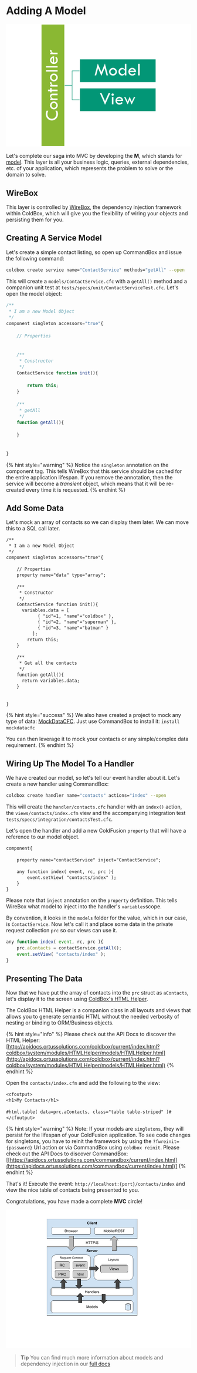 # Adding A Model

![MVC](../../.gitbook/assets/MVC.png)

Let's complete our saga into MVC by developing the **M**, which stands for [model](https://en.wikipedia.org/wiki/Domain\_model). This layer is all your business logic, queries, external dependencies, etc. of your application, which represents the problem to solve or the domain to solve.

## WireBox

This layer is controlled by [WireBox](https://wirebox.ortusbooks.com), the dependency injection framework within ColdBox, which will give you the flexibility of wiring your objects and persisting them for you.

## Creating A Service Model

Let's create a simple contact listing, so open up CommandBox and issue the following command:

```bash
coldbox create service name="ContactService" methods="getAll" --open
```

This will create a `models/ContactService.cfc` with a `getAll()` method and a companion unit test at `tests/specs/unit/ContactServiceTest.cfc`. Let's open the model object:

```javascript
/**
 * I am a new Model Object
 */
component singleton accessors="true"{

	// Properties
	

	/**
	 * Constructor
	 */
	ContactService function init(){

		return this;
	}

	/**
	 * getAll
	 */
	function getAll(){

	}


}
```

{% hint style="warning" %}
Notice the `singleton` annotation on the component tag. This tells WireBox that this service should be cached for the entire application lifespan. If you remove the annotation, then the service will become a _transient_ object, which means that it will be re-created every time it is requested.
{% endhint %}

## Add Some Data

Let's mock an array of contacts so we can display them later. We can move this to a SQL call later.

```cfscript
/**
 * I am a new Model Object
 */
component singleton accessors="true"{

	// Properties
	property name="data" type="array";

	/**
	 * Constructor
	 */
	ContactService function init(){
	  variables.data = [
            { "id"=1, "name"="coldbox" },
            { "id"=2, "name"="superman" },
            { "id"=3, "name"="batman" }
          ];
		return this;
	}

	/**
	 * Get all the contacts
	 */
	function getAll(){
	  return variables.data;
	}


}
```

{% hint style="success" %}
We also have created a project to mock any type of data: [MockDataCFC](https://www.forgebox.io/view/mockdatacfc). Just use CommandBox to install it: `install mockdatacfc`

You can then leverage it to mock your contacts or any simple/complex data requirement.
{% endhint %}

## Wiring Up The Model To a Handler

We have created our model, so let's tell our event handler about it. Let's create a new handler using CommandBox:

```bash
coldbox create handler name="contacts" actions="index" --open
```

This will create the `handler/contacts.cfc` handler with an `index()` action, the `views/contacts/index.cfm` view and the accompanying integration test `tests/specs/integration/contactsTest.cfc`.

Let's open the handler and add a new ColdFusion `property` that will have a reference to our model object.

```cfscript
component{ 

    property name="contactService" inject="ContactService";

    any function index( event, rc, prc ){ 
        event.setView( "contacts/index" ); 
    }
}
```

Please note that `inject` annotation on the `property` definition. This tells WireBox what model to inject into the handler's `variables`scope.

By convention, it looks in the `models` folder for the value, which in our case, is `ContactService`. Now let's call it and place some data in the private request collection `prc` so our views can use it.

```javascript
any function index( event, rc, prc ){
    prc.aContacts = contactService.getAll();
    event.setView( "contacts/index" );
}
```

## Presenting The Data

Now that we have put the array of contacts into the `prc` struct as `aContacts`, let's display it to the screen using [ColdBox's HTML Helper](../../digging-deeper/html-helper.md).

The ColdBox HTML Helper is a companion class in all layouts and views that allows you to generate semantic HTML without the needed verbosity of nesting or binding to ORM/Business objects.

{% hint style="info" %}
Please check out the API Docs to discover the HTML Helper: [http://apidocs.ortussolutions.com/coldbox/current/index.html?coldbox/system/modules/HTMLHelper/models/HTMLHelper.html](http://apidocs.ortussolutions.com/coldbox/current/index.html?coldbox/system/modules/HTMLHelper/models/HTMLHelper.html)
{% endhint %}

Open the `contacts/index.cfm` and add the following to the view:

```markup
<cfoutput>
<h1>My Contacts</h1>

#html.table( data=prc.aContacts, class="table table-striped" )#
</cfoutput>
```

{% hint style="warning" %}
Note: If your models are `singletons`, they will persist for the lifespan of your ColdFusion application. To see code changes for singletons, you have to reinit the framework by using the `?fwreinit={password}` Url action or via CommandBox using `coldbox reinit`. Please check out the API Docs to discover CommandBox: \[[https://apidocs.ortussolutions.com/commandbox/current/index.html](https://apidocs.ortussolutions.com/commandbox/current/index.html)]
{% endhint %}

That's it! Execute the event: `http://localhost:{port}/contacts/index` and view the nice table of contacts being presented to you.

Congratulations, you have made a complete **MVC** circle!

![](<../../.gitbook/assets/request-lifecycle (1) (1) (1).png>)

> **Tip** You can find much more information about models and dependency injection in our [full docs](https://coldbox.ortusbooks.com/the-basics/models)
